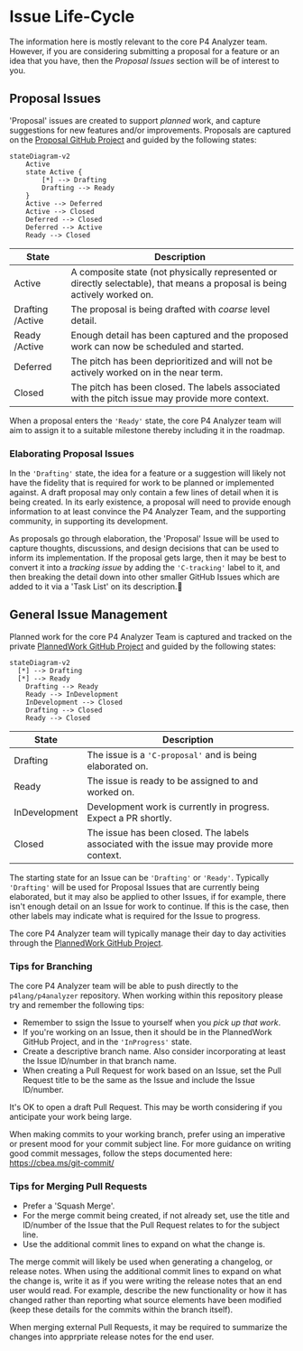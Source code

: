 # Issue Life-Cycle
The information here is mostly relevant to the core P4 Analyzer team. However, if you are considering submitting a
proposal for a feature or an idea that you have, then the _Proposal Issues_ section will be of interest to you.

## Proposal Issues
'Proposal' issues are created to support _planned_ work, and capture suggestions for new features and/or improvements.
Proposals are captured on the [Proposal GitHub Project](https://github.com/orgs/p4lang/projects/1/views/1)
and guided by the following states:

```mermaid
stateDiagram-v2
	Active
	state Active {
		[*] --> Drafting
		Drafting --> Ready
	}
	Active --> Deferred
	Active --> Closed
	Deferred --> Closed
	Deferred --> Active
	Ready --> Closed
```

|State|Description|
|-----|-----------|
| Active | A composite state (not physically represented or directly selectable), that means a proposal is being actively worked on.  |
| Drafting /Active | The proposal is being drafted with _coarse_ level detail. |
| Ready /Active | Enough detail has been captured and the proposed work can now be scheduled and started.  |
| Deferred | The pitch has been deprioritized and will not be actively worked on in the near term.  |
| Closed | The pitch has been closed. The labels associated with the pitch issue may provide more context.  |

When a proposal enters the `'Ready'` state, the core P4 Analyzer team will aim to assign it to a suitable milestone
thereby including it in the roadmap.

### Elaborating Proposal Issues
In the `'Drafting'` state, the idea for a feature or a suggestion will likely not have the fidelity that is required
for work to be planned or implemented against. A draft proposal may only contain a few lines of detail when it is being
created. In its early existence, a proposal will need to provide enough information to at least convince the P4
Analyzer Team, and the supporting community, in supporting its development. 

As proposals go through elaboration, the 'Proposal' Issue will be used to capture thoughts, discussions, and design
decisions that can be used to inform its implementation. If the proposal gets large, then it may be best to convert
it into a _tracking issue_ by adding the `'C-tracking'` label to it, and then breaking the detail down into other
smaller GitHub Issues which are added to it via a 'Task List' on its description.

## General Issue Management
Planned work for the core P4 Analyzer Team is captured and tracked on the private
[PlannedWork GitHub Project](https://github.com/orgs/p4lang/projects/2/views/1) and guided by the following states:

```mermaid
stateDiagram-v2
  [*] --> Drafting
  [*] --> Ready
	Drafting --> Ready
	Ready --> InDevelopment
	InDevelopment --> Closed
	Drafting --> Closed
	Ready --> Closed
```

|State|Description|
|-----|-----------|
| Drafting | The issue is a `'C-proposal'` and is being elaborated on. |
| Ready | The issue is ready to be assigned to and worked on. |
| InDevelopment | Development work is currently in progress. Expect a PR shortly. |
| Closed | The issue has been closed. The labels associated with the issue may provide more context. |

The starting state for an Issue can be `'Drafting'` or `'Ready'`. Typically `'Drafting'` will be used for Proposal
Issues that are currently being elaborated, but it may also be applied to other Issues, if for example, there
isn't enough detail on an Issue for work to continue. If this is the case, then other labels may indicate what is
required for the Issue to progress.

The core P4 Analyzer team will typically manage their day to day activities through the
[PlannedWork GitHub Project](https://github.com/orgs/p4lang/projects/2/views/1).

### Tips for Branching
The core P4 Analyzer team will be able to push directly to the `p4lang/p4analyzer` repository. When working within
this repository please try and remember the following tips:

* Remember to ssign the Issue to yourself when you _pick up that work_.
* If you're working on an Issue, then it should be in the PlannedWork GitHub Project, and in the `'InProgress'` state.
* Create a descriptive branch name. Also consider incorporating at least the Issue ID/number in that branch name.
* When creating a Pull Request for work based on an Issue, set the Pull Request title to be the same as the Issue and include the Issue ID/number.  

It's OK to open a draft Pull Request. This may be worth considering if you anticipate your work being large.

When making commits to your working branch, prefer using an imperative or present mood for your commit subject line.
For more guidance on writing good commit messages, follow the steps documented here:
https://cbea.ms/git-commit/

### Tips for Merging Pull Requests
* Prefer a 'Squash Merge'.
* For the merge commit being created, if not already set, use the title and ID/number of the Issue that the Pull Request relates to for the subject line.
* Use the additional commit lines to expand on what the change is. 

The merge commit will likely be used when generating a changelog, or release notes. When using the additional
commit lines to expand on what the change is, write it as if you were writing the release notes that an end user
would read. For example, describe the new functionality or how it has changed rather than reporting what source
elements have been modified (keep these details for the commits within the branch itself).

When merging external Pull Requests, it may be required to summarize the changes into apprpriate release notes
for the end user.


